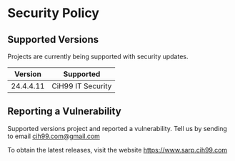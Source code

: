 # Security Policy

## Supported Versions

Projects are currently being supported with security updates.

| Version   | Supported         |
| --------- | ----------------- |
| 24.4.4.11 | CiH99 IT Security |

## Reporting a Vulnerability

Supported versions project and reported a vulnerability. Tell us by sending 
to email cih99.com@gmail.com

To obtain the latest releases, visit the website https://www.sarp.cih99.com